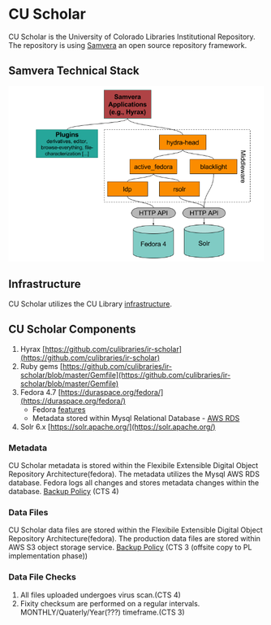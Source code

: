 # CU Scholar

CU Scholar is the University of Colorado Libraries Institutional Repository. The repository is using [Samvera](https://samvera.org/samvera-open-source-repository-framework) an open source repository framework. 

## Samvera Technical Stack

![Technical Stack](assets/Samvera-Components-Diagram.png)

## Infrastructure

CU Scholar utilizes the CU Library [infrastructure](/pages/infrastructure). 

## CU Scholar Components

1. Hyrax  [https://github.com/culibraries/ir-scholar](https://github.com/culibraries/ir-scholar)
2. Ruby gems [https://github.com/culibraries/ir-scholar/blob/master/Gemfile](https://github.com/culibraries/ir-scholar/blob/master/Gemfile)
3. Fedora 4.7 [https://duraspace.org/fedora/](https://duraspace.org/fedora/)
    * Fedora [features](https://duraspace.org/fedora/resources/publications/fedora-digital-preservation/)
    * Metadata stored within Mysql Relational Database - [AWS RDS](https://aws.amazon.com/rds/aurora/serverless/)
4. Solr 6.x [https://solr.apache.org/](https://solr.apache.org/)

### Metadata

CU Scholar metadata is stored within the Flexibile Extensible Digital Object Repository Architecture(fedora). The metadata utilizes the Mysql AWS RDS database. Fedora logs all changes and stores metadata changes within the database. [Backup Policy](/pages/backup) (CTS 4)

### Data Files

CU Scholar data files are stored within the Flexibile Extensible Digital Object Repository Architecture(fedora). The production data files are stored within AWS S3 object storage service. [Backup Policy](/pages/backup) (CTS 3 (offsite copy to PL implementation phase))

### Data File Checks

1. All files uploaded undergoes virus scan.(CTS 4)
2. Fixity checksum are performed on a regular intervals. MONTHLY/Quaterly/Year(???) timeframe.(CTS 3)


